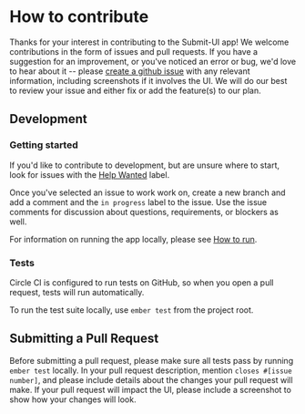 # How to contribute

Thanks for your interest in contributing to the Submit-UI app! We welcome contributions in the form of issues and pull requests. If you have a suggestion for an improvement, or you've noticed an error or bug, we'd love to hear about it -- please [create a github issue](https://github.com/openaddresses/submit-ui/issues/new) with any relevant information, including screenshots if it involves the UI. We will do our best to review your issue and either fix or add the feature(s) to our plan.

## Development

### Getting started

If you'd like to contribute to development, but are unsure where to start, look for issues with the [Help Wanted](https://github.com/openaddresses/submit-ui/labels/Help%20Wanted) label.

Once you've selected an issue to work work on, create a new branch and add a comment and the `in progress` label to the issue. Use the issue comments for discussion about questions, requirements, or blockers as well.

For information on running the app locally, please see [How to run](docs/how-to-run.md).

### Tests

Circle CI is configured to run tests on GitHub, so when you open a pull request, tests will run automatically. 

To run the test suite locally, use `ember test` from the project root.

## Submitting a Pull Request

Before submitting a pull request, please make sure all tests pass by running `ember test` locally. In your pull request description, mention `closes #[issue number]`, and please include details about the changes your pull request will make. If your pull request will impact the UI, please include a screenshot to show how your changes will look.